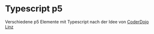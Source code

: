 # Typescript p5

Verschiedene p5 Elemente mit Typescript nach der Idee von [CoderDojo Linz](https://linz.coderdojo.net/)

